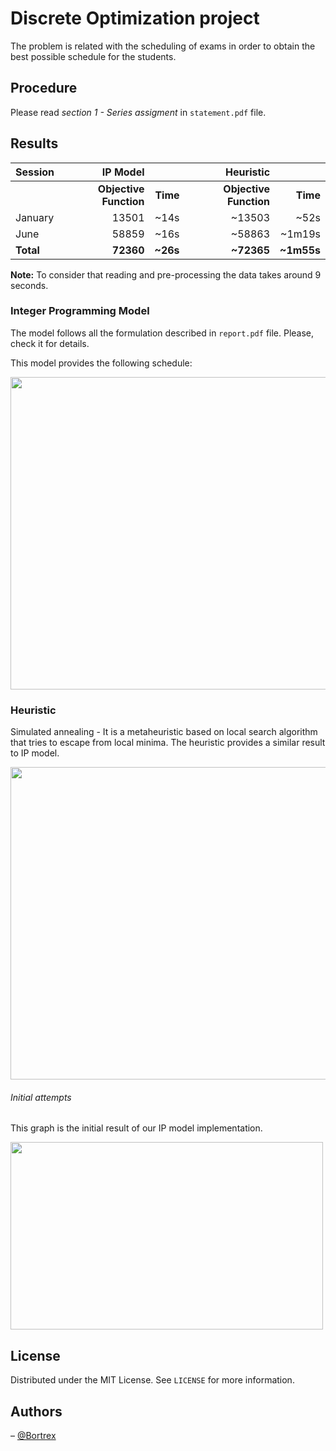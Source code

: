 # Discrete Optimization project

The problem is related with the scheduling of exams in order
to obtain the best possible schedule for the students.

## Procedure

Please read *section 1 - Series assigment* in `statement.pdf` file.

## Results

| Session   | **IP Model**              |              | **Heuristic**            |                |
|-----------|---------------------------:|---------------:|---------------------------:|----------------:|
|           | **Objective Function**          | **Time**          |**Objective Function**      | **Time**           |
| January   | 13501                    | ~14s          | ~13503                   | ~52s           |
| June      | 58859                    | ~16s          | ~58863                   | ~1m19s         |
| **Total** | **72360**                | **~26s**      | **~72365**               | **~1m55s**     |

**Note:** To consider that reading and pre-processing the data takes around 9 seconds.


### Integer Programming Model

The model follows all the formulation described in `report.pdf` file. Please, check it for details.

This model provides the following schedule:

<img src="https://github.com/user-attachments/assets/8ee423ee-ca62-4fff-a17e-d4066f110ff7" width="800" height="500">

### Heuristic

Simulated annealing - It is a metaheuristic based on local search algorithm that tries to escape from local minima.
The heuristic provides a similar result to IP model.

<img src="https://github.com/user-attachments/assets/fafbf267-f491-45eb-9085-32582dc03e34" width="800" height="500">

###### Initial attempts

This graph is the initial result of our IP model implementation.

<img src="https://github.com/user-attachments/assets/253d14d7-9118-43bc-81e8-ffc21a8fb600" width="500" height="300">

## License

Distributed under the MIT License. See `LICENSE` for more information.

## Authors

– [@Bortrex](https://github.com/Bortrex)
